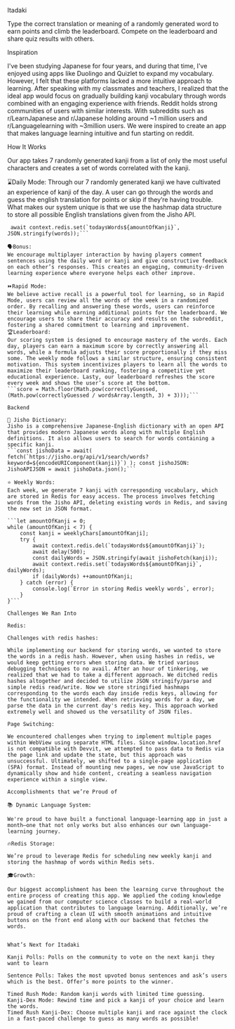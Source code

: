 Itadaki

Type the correct translation or meaning of a randomly generated word to earn points and climb the leaderboard. Compete on the leaderboard and share quiz results with others.

Inspiration

I've been studying Japanese for four years, and during that time, I've enjoyed using apps like Duolingo and Quizlet to expand my vocabulary. However, I felt that these platforms lacked a more intuitive approach to learning. After speaking with my classmates and teachers, I realized that the ideal app would focus on gradually building kanji vocabulary through words combined with an engaging experience with friends. 
Reddit holds strong communities of users with similar interests. With subreddits such as r/LearnJapanese and r/Japanese holding around ~1 million users and r/Languagelearning with ~3million users. We were inspired to create an app that makes language learning intuitive and fun starting on reddit. 

How It Works

Our app takes 7 randomly generated kanji from a list of only the most useful characters and creates a set of words correlated with the kanji. 

⌛Daily Mode: 
Through our 7 randomly generated kanji we have cultivated an experience of kanji of the day. A user can go through the words and guess the english translation for points or skip if they’re having trouble. What makes our system unique is that we use the hashmap data structure to store all possible English translations given from the Jisho API.
```const words = await jishoFetch(kanji); // { kanji: ["English meaning1", "English meaning2"] }
 await context.redis.set(`todaysWords${amountOfKanji}`, JSON.stringify(words));```

🗣️Bonus: 
We encourage multiplayer interaction by having players comment sentences using the daily word or kanji and give constructive feedback on each other’s responses. This creates an engaging, community-driven learning experience where everyone helps each other improve.

⏩Rapid Mode:
We believe active recall is a powerful tool for learning, so in Rapid Mode, users can review all the words of the week in a randomized order. By recalling and answering these words, users can reinforce their learning while earning additional points for the leaderboard. We encourage users to share their accuracy and results on the subreddit, fostering a shared commitment to learning and improvement.
🏆Leaderboard:
Our scoring system is designed to encourage mastery of the words. Each day, players can earn a maximum score by correctly answering all words, while a formula adjusts their score proportionally if they miss some. The weekly mode follows a similar structure, ensuring consistent motivation. This system incentivizes players to learn all the words to maximize their leaderboard ranking, fostering a competitive yet educational experience. Lasty, our leaderboard refreshes the score every week and shows the user’s score at the bottom.
```score = Math.floor(Math.pow(correctlyGuessed, (Math.pow(correctlyGuessed / wordsArray.length, 3) + 3)));```

Backend

📗 Jisho Dictionary:
Jisho is a comprehensive Japanese-English dictionary with an open API that provides modern Japanese words along with multiple English definitions. It also allows users to search for words containing a specific kanji. 
```const jishoData = await( fetch(`https://jisho.org/api/v1/search/words?keyword=${encodeURIComponent(kanji)}`) ); const jishoJSON: JishoAPIJSON = await jishoData.json();```

⭐️ Weekly Words:
Each week, we generate 7 kanji with corresponding vocabulary, which are stored in Redis for easy access. The process involves fetching words from the Jisho API, deleting existing words in Redis, and saving the new set in JSON format.

```let amountOfKanji = 0;
while (amountOfKanji < 7) {
    const kanji = weeklyChars[amountOfKanji];
    try {
        await context.redis.del(`todaysWords${amountOfKanji}`);
        await delay(500);
        const dailyWords = JSON.stringify(await jishoFetch(kanji));
        await context.redis.set(`todaysWords${amountOfKanji}`, dailyWords);
        if (dailyWords) ++amountOfKanji;
    } catch (error) {
        console.log(`Error in storing Redis weekly words`, error);
    }
}```

Challenges We Ran Into

Redis:

Challenges with redis hashes:

While implementing our backend for storing words, we wanted to store the words in a redis hash. However, when using hashes in redis, we would keep getting errors when storing data. We tried various debugging techniques to no avail. After an hour of tinkering, we realized that we had to take a different approach. We ditched redis hashes altogether and decided to utilize JSON stringify/parse and simple redis read/write. Now we store stringified hashmaps corresponding to the words each day inside redis keys, allowing for the functionality we intended. When retrieving words for a day, we parse the data in the current day's redis key. This approach worked extremely well and showed us the versatility of JSON files.

Page Switching:

We encountered challenges when trying to implement multiple pages within WebView using separate HTML files. Since window.location.href is not compatible with Devvit, we attempted to pass data to Redis via the page link and update the state, but this approach was unsuccessful. Ultimately, we shifted to a single-page application (SPA) format. Instead of mounting new pages, we now use JavaScript to dynamically show and hide content, creating a seamless navigation experience within a single view.

Accomplishments that we’re Proud of

📚 Dynamic Language System: 

We're proud to have built a functional language-learning app in just a month—one that not only works but also enhances our own language-learning journey.

🔥Redis Storage:

We’re proud to leverage Redis for scheduling new weekly kanji and storing the hashmap of words within Redis sets.

🎓Growth: 

Our biggest accomplishment has been the learning curve throughout the entire process of creating this app. We applied the coding knowledge we gained from our computer science classes to build a real-world application that contributes to language learning. Additionally, we’re proud of crafting a clean UI with smooth animations and intuitive buttons on the front end along with our backend that fetches the words. 


What’s Next for Itadaki

Kanji Polls: Polls on the community to vote on the next kanji they want to learn

Sentence Polls: Takes the most upvoted bonus sentences and ask’s users which is the best. Offer’s more points to the winner.

Timed Rush Mode: Random kanji words with limited time guessing.
Kanji-Dex Mode: Rewind time and pick a kanji of your choice and learn the words.
Timed Rush Kanji-Dex: Choose multiple kanji and race against the clock in a fast-paced challenge to guess as many words as possible!




















